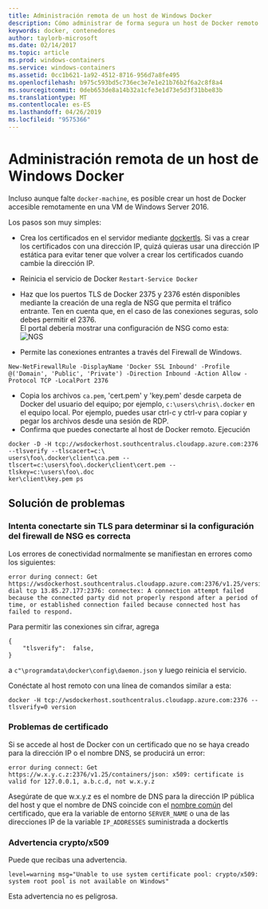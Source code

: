 ```yaml
---
title: Administración remota de un host de Windows Docker
description: Cómo administrar de forma segura un host de Docker remoto que ejecute Windows Server.
keywords: docker, contenedores
author: taylorb-microsoft
ms.date: 02/14/2017
ms.topic: article
ms.prod: windows-containers
ms.service: windows-containers
ms.assetid: 0cc1b621-1a92-4512-8716-956d7a8fe495
ms.openlocfilehash: b975c593bd5c736ec3e7e1e21b76b2f6a2c8f8a4
ms.sourcegitcommit: 0deb653de8a14b32a1cfe3e1d73e5d3f31bbe83b
ms.translationtype: MT
ms.contentlocale: es-ES
ms.lasthandoff: 04/26/2019
ms.locfileid: "9575366"
---
```

# <a name="remote-management-of-a-windows-docker-host"></a>Administración remota de un host de Windows Docker

Incluso aunque falte `docker-machine`, es posible crear un host de Docker accesible remotamente en una VM de Windows Server 2016.

Los pasos son muy simples:

* Crea los certificados en el servidor mediante [dockertls](https://hub.docker.com/r/stefanscherer/dockertls-windows/). Si vas a crear los certificados con una dirección IP, quizá quieras usar una dirección IP estática para evitar tener que volver a crear los certificados cuando cambie la dirección IP.

* Reinicia el servicio de Docker `Restart-Service Docker`
* Haz que los puertos TLS de Docker 2375 y 2376 estén disponibles mediante la creación de una regla de NSG que permita el tráfico entrante. Ten en cuenta que, en el caso de las conexiones seguras, solo debes permitir el 2376.  
  El portal debería mostrar una configuración de NSG como esta:  
  ![NGS](media/nsg.png)  
  
* Permite las conexiones entrantes a través del Firewall de Windows. 
```
New-NetFirewallRule -DisplayName 'Docker SSL Inbound' -Profile @('Domain', 'Public', 'Private') -Direction Inbound -Action Allow -Protocol TCP -LocalPort 2376
```
* Copia los archivos `ca.pem`, 'cert.pem' y 'key.pem' desde carpeta de Docker del usuario del equipo; por ejemplo, `c:\users\chris\.docker` en el equipo local. Por ejemplo, puedes usar ctrl-c y ctrl-v para copiar y pegar los archivos desde una sesión de RDP. 
* Confirma que puedes conectarte al host de Docker remoto. Ejecución
```
docker -D -H tcp://wsdockerhost.southcentralus.cloudapp.azure.com:2376 --tlsverify --tlscacert=c:\
users\foo\.docker\client\ca.pem --tlscert=c:\users\foo\.docker\client\cert.pem --tlskey=c:\users\foo\.doc
ker\client\key.pem ps
```


## <a name="troubleshooting"></a>Solución de problemas
### <a name="try-connecting-without-tls-to-determine-your-nsg-firewall-settings-are-correct"></a>Intenta conectarte sin TLS para determinar si la configuración del firewall de NSG es correcta
Los errores de conectividad normalmente se manifiestan en errores como los siguientes:
```
error during connect: Get https://wsdockerhost.southcentralus.cloudapp.azure.com:2376/v1.25/version: dial tcp 13.85.27.177:2376: connectex: A connection attempt failed because the connected party did not properly respond after a period of time, or established connection failed because connected host has failed to respond.
```

Para permitir las conexiones sin cifrar, agrega 
```
{
    "tlsverify":  false,
}
```
a `c"\programdata\docker\config\daemon.json` y luego reinicia el servicio.

Conéctate al host remoto con una línea de comandos similar a esta:
```
docker -H tcp://wsdockerhost.southcentralus.cloudapp.azure.com:2376 --tlsverify=0 version
```

### <a name="cert-problems"></a>Problemas de certificado
Si se accede al host de Docker con un certificado que no se haya creado para la dirección IP o el nombre DNS, se producirá un error:
```
error during connect: Get https://w.x.y.c.z:2376/v1.25/containers/json: x509: certificate is valid for 127.0.0.1, a.b.c.d, not w.x.y.z
```
Asegúrate de que w.x.y.z es el nombre de DNS para la dirección IP pública del host y que el nombre de DNS coincide con el [nombre común](https://www.ssl.com/faqs/common-name/) del certificado, que era la variable de entorno `SERVER_NAME` o una de las direcciones IP de la variable `IP_ADDRESSES` suministrada a dockertls

### <a name="cryptox509-warning"></a>Advertencia crypto/x509
Puede que recibas una advertencia. 
```
level=warning msg="Unable to use system certificate pool: crypto/x509: system root pool is not available on Windows"
```
Esta advertencia no es peligrosa.
